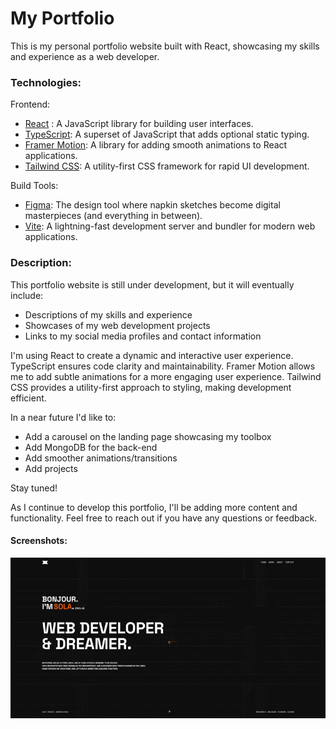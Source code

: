 # My Portfolio
This is my personal portfolio website built with React, showcasing my skills and experience as a web developer.

### Technologies:

Frontend:
- [React](https://reactjs.org/) : A JavaScript library for building user interfaces.
- [TypeScript](https://www.typescriptlang.org/): A superset of JavaScript that adds optional static typing.
- [Framer Motion](https://www.framer.com/motion/): A library for adding smooth animations to React applications.
- [Tailwind CSS](https://tailwindcss.com/): A utility-first CSS framework for rapid UI development.

Build Tools:

- [Figma](https://www.figma.com/): The design tool where napkin sketches become digital masterpieces (and everything in between). 
- [Vite](https://vitejs.dev/): A lightning-fast development server and bundler for modern web applications.

### Description:

This portfolio website is still under development, but it will eventually include:

- Descriptions of my skills and experience
- Showcases of my web development projects
- Links to my social media profiles and contact information


I'm using React to create a dynamic and interactive user experience. 
TypeScript ensures code clarity and maintainability. 
Framer Motion allows me to add subtle animations for a more engaging user experience. 
Tailwind CSS provides a utility-first approach to styling, making development efficient.

In a near future I'd like to: 

- Add a carousel on the landing page showcasing my toolbox
- Add MongoDB for the back-end
- Add smoother animations/transitions
- Add projects


Stay tuned!

As I continue to develop this portfolio, I'll be adding more content and functionality. Feel free to reach out if you have any questions or feedback.

#### Screenshots:

![](./src/assets/projects/screenshots/Sola/portfolio_landing.gif)

[//]: # (![]&#40;./screenshot.jpg&#41;)
[//]: # (![]&#40;./screenshot.jpg&#41;)